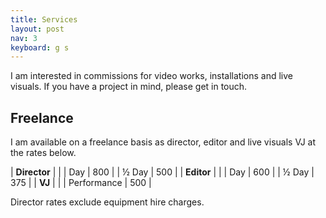 ```yaml
---
title: Services
layout: post
nav: 3
keyboard: g s
---
```


I am interested in commissions for video works, installations and live visuals.
If you have a project in mind, please get in touch.

Freelance
---------

I am available on a freelance basis as director, editor and live visuals VJ at
the rates below.

| **Director**      |       |
| Day               | 800   |
| &frac12; Day      | 500   |
| **Editor**        |       |
| Day               | 600   |
| &frac12; Day      | 375   |
| **VJ**            |       |
| Performance       | 500   |

Director rates exclude equipment hire charges.
